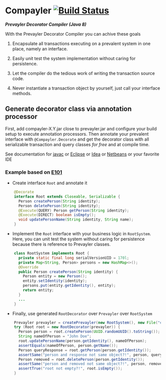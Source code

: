 # Compayler [![Build Status](https://travis-ci.org/sormuras/compayler.png?branch=master)](https://travis-ci.org/sormuras/compayler)

***Prevayler Decorator Compiler (Java 8)***

With the Prevayler Decorator Compiler you can achive these goals

1. Encapsulate all transactions executing on a prevalent system in one place, namely an interface.

1. Easily unit test the system implementation without caring for persistence.

1. Let the compiler do the tedious work of writing the transaction source code.

1. Never instantiate a transaction object by yourself, just call your interface methods.

## Generate decorator class via annotation processor

First, add compayler-X.Y.jar close to prevayler.jar and configure your build setup to execute annotation
processors. Then annotate your prevalent interface with `@Compayler.Decorate` and get the decorator class
with all serializable transaction and query classes *for free* and at compile time.

See documentation for [javac](http://docs.oracle.com/javase/8/docs/technotes/tools/windows/javac.html)
or [Eclipse](http://www.eclipse.org/jdt/apt/introToAPT.php)
or [Idea](http://www.jetbrains.com/idea/webhelp/annotation-processors-support.html)
or [Netbeans](https://netbeans.org/kb/docs/java/annotations.html) or your favorite IDE

### Example based on [E101](https://github.com/jsampson/prevayler/tree/master/demos/tutorial/src/test/java/org/prevayler/examples/e101)
* Create interface `Root` and annotate it
```java
    @Decorate
    interface Root extends Closeable, Serializable {
      Person createPerson(String identity);
      Person deletePerson(String identity);
      @Execute(QUERY) Person getPerson(String identity);
      @Execute(DIRECT) boolean isEmpty();
      void updatePersonName(String identity, String name);
    }
```
* Implement the `Root` interface with your business logic in `RootSystem`. Here, you can unit test the system
without caring for persistence because there is reference to Prevayler classes.
```java
    class RootSystem implements Root {
      private static final long serialVersionUID = 170l;
      private Map<String, Person> persons = new HashMap<>();
      @Override
      public Person createPerson(String identity) {
        Person entity = new Person();
        entity.setIdentity(identity);
        persons.put(entity.getIdentity(), entity);
        return entity;
      }
      ...
    }
```
* Finally, use generated `RootDecorator` over `Prevayler` over `RootSystem`
```java
    Prevayler prevayler = createPrevayler(new RootSystem(), new File("e101"));
    try (Root root = new RootDecorator(prevayler)) {
      Person person = root.createPerson(UUID.randomUUID().toString());
      String nameOfPerson = "John Doe";
      root.updatePersonName(person.getIdentity(), nameOfPerson);
      assertEquals(nameOfPerson, person.getName());
      Person queryResponse = root.getPerson(person.getIdentity());
      assertSame("person and response not same object?!", person, queryResponse);
      Person removed = root.deletePerson(person.getIdentity());
      assertSame("person and removed not same object?!", person, removed);
      assertTrue("root not empty?!", root.isEmpty());
    }
```
